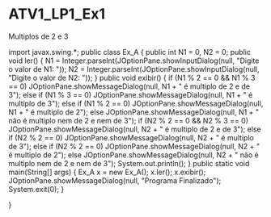 # ATV1_LP1_Ex1
Multiplos de 2 e 3

import javax.swing.*;
public class Ex_A {
	public int N1 = 0, N2 = 0;
	public void ler() {
		N1 = Integer.parseInt(JOptionPane.showInputDialog(null, "Digite o valor de N1: "));
		N2 = Integer.parseInt(JOptionPane.showInputDialog(null, "Digite o valor de N2: "));
	}
	public void exibir() {
		if (N1 % 2 == 0 && N1 % 3 == 0)
			JOptionPane.showMessageDialog(null, N1 + " é multiplo de 2 e de 3");
		else if (N1 % 3 == 0)
			JOptionPane.showMessageDialog(null, N1 + " é multiplo de 3");
		else if (N1 % 2 == 0)
			JOptionPane.showMessageDialog(null, N1 + " é multiplo de 2");
		else	JOptionPane.showMessageDialog(null, N1 + " não é multiplo nem de 2 e nem de 3");
		if (N2 % 2 == 0 && N2 % 3 == 0)
			JOptionPane.showMessageDialog(null, N2 + " é multiplo de 2 e de 3");
		else if (N2 % 2 == 0)
			JOptionPane.showMessageDialog(null, N2 + " é multiplo de 3");
		else if (N2 % 2 == 0)
			JOptionPane.showMessageDialog(null, N2 + " é multiplo de 2");
		else	JOptionPane.showMessageDialog(null, N2 + " não é multiplo nem de 2 e nem de 3");
		System.out.println();
	}
	public static void main(String[] args) {
		Ex_A x = new Ex_A();
		x.ler();
		x.exibir();
		JOptionPane.showMessageDialog(null, "Programa Finalizado");
		System.exit(0);
	}

}
